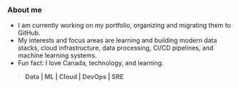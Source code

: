 ### About me

- I am currently working on my portfolio, organizing and migrating them to GitHub.
- My interests and focus areas are learning and building modern data stacks, cloud infrastructure, data processing, CI/CD pipelines, and machine learning systems.
- Fun fact: I love Canada, technology, and learning.

> **Data | ML | Cloud | DevOps | SRE**

<!--
**Mregojos/MRegojos** is a ✨ _special_ ✨ repository because its `README.md` (this file) appears on your GitHub profile.

Here are some ideas to get you started:

- 🔭 I’m currently working on ...
- 🌱 I’m currently learning ...
- 👯 I’m looking to collaborate on ...
- 🤔 I’m looking for help with ...
- 💬 Ask me about ...
- 📫 How to reach me: ...
- 😄 Pronouns: ...
- ⚡ Fun fact: ...

-->
